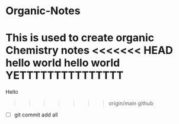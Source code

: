 # Organic-Notes
This is used to create organic Chemistry notes
<<<<<<< HEAD
hello world
 hello world 
 YETTTTTTTTTTTTTTT 
=======

Hello

>>>>>>> origin/main
github 



- [ ] git commit add all